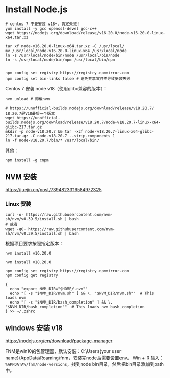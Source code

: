 # Install Node.js

```shell
# centos 7 不要安装 v18+, 肯定失败！
yum install -y gcc openssl-devel gcc-c++
wget https://nodejs.org/download/release/v16.20.0/node-v16.20.0-linux-x64.tar.xz

tar xf node-v16.20.0-linux-x64.tar.xz -C /usr/local/
mv /usr/local/node-v16.20.0-linux-x64 /usr/local/node
ln -s /usr/local/node/bin/node /usr/local/bin/node
ln -s /usr/local/node/bin/npm /usr/local/bin/npm


npm config set registry https://registry.npmmirror.com
npm config set bin-links false # 避免共享文件夹导致安装失败
```

Centos 7 安装 node v18（使用glibc兼容的版本）：

```shell
nvm unload # 卸载nvm

# https://unofficial-builds.nodejs.org/download/release/v18.20.7/    18.20.7是V18最后一个版本
wget https://unofficial-builds.nodejs.org/download/release/v18.20.7/node-v18.20.7-linux-x64-glibc-217.tar.gz
mkdir -p node-v18.20.7 && tar -xzf node-v18.20.7-linux-x64-glibc-217.tar.gz -C node-v18.20.7 --strip-components 1
ln -f node-v18.20.7/bin/* /usr/local/bin/
```

其他：

```shell
npm install -g cnpm
```

## NVM 安装

https://juejin.cn/post/7394823316584972325

### Linux 安装

```shell
curl -o- https://raw.githubusercontent.com/nvm-sh/nvm/v0.39.5/install.sh | bash
# 或者
wget -qO- https://raw.githubusercontent.com/nvm-sh/nvm/v0.39.5/install.sh | bash
```

根据项目要求按照指定版本：

```shell
nvm install v16.20.0

nvm install v18.20.0

npm config set registry https://registry.npmmirror.com
npm config get registry

{
  echo "export NVM_DIR="$HOME/.nvm""
  echo "[ -s "$NVM_DIR/nvm.sh" ] && \. "$NVM_DIR/nvm.sh""  # This loads nvm
  echo "[ -s "$NVM_DIR/bash_completion" ] && \. "$NVM_DIR/bash_completion""  # This loads nvm bash_completion
} >> ~/.zshrc
```

## windows 安装 v18

https://nodejs.org/en/download/package-manager

FNM是win10的包管理器，默认安装：C:\Users{your user name}\AppData\Roaming\fnm，安装完node后需要设置env。
Win + R 输入：`%APPDATA%/fnm/node-versions`，找到node bin目录，然后把bin目录添加到path中。
